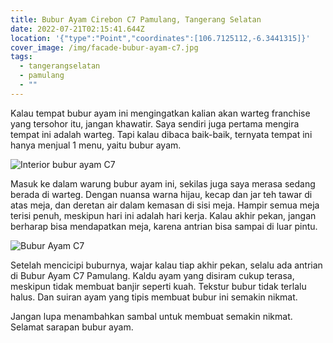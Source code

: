 ```yaml
---
title: Bubur Ayam Cirebon C7 Pamulang, Tangerang Selatan
date: 2022-07-21T02:15:41.644Z
location: '{"type":"Point","coordinates":[106.7125112,-6.3441315]}'
cover_image: /img/facade-bubur-ayam-c7.jpg
tags:
  - tangerangselatan
  - pamulang
  - ""
---
```

Kalau tempat bubur ayam ini mengingatkan kalian akan warteg franchise yang tersohor itu, jangan khawatir. Saya sendiri juga pertama mengira tempat ini adalah warteg. Tapi kalau dibaca baik-baik, ternyata tempat ini hanya menjual 1 menu, yaitu bubur ayam.

![Interior bubur ayam C7](/img/interior-bubur-ayam-c7.jpg)

Masuk ke dalam warung bubur ayam ini, sekilas juga saya merasa sedang berada di warteg. Dengan nuansa warna hijau, kecap dan jar teh tawar di atas meja, dan deretan air dalam kemasan di sisi meja. Hampir semua meja terisi penuh, meskipun hari ini adalah hari kerja. Kalau akhir pekan, jangan berharap bisa mendapatkan meja, karena antrian bisa sampai di luar pintu.

![Bubur Ayam C7](/img/bubur-ayam-c7.jpg)

Setelah mencicipi buburnya, wajar kalau tiap akhir pekan, selalu ada antrian di Bubur Ayam C7 Pamulang. Kaldu ayam yang disiram cukup terasa, meskipun tidak membuat banjir seperti kuah. Tekstur bubur tidak terlalu halus. Dan suiran ayam yang tipis membuat bubur ini semakin nikmat. 

Jangan lupa menambahkan sambal untuk membuat semakin nikmat. Selamat sarapan bubur ayam.